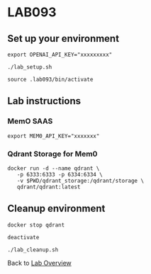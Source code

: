 # LAB093
## Set up your environment
```
export OPENAI_API_KEY="xxxxxxxxx"
```
```
./lab_setup.sh
```
```
source .lab093/bin/activate
```
## Lab instructions
### MemO SAAS
```
export MEM0_API_KEY="xxxxxxx"

```
### Qdrant Storage for Mem0
```
docker run -d --name qdrant \
   -p 6333:6333 -p 6334:6334 \
   -v $PWD/qdrant_storage:/qdrant/storage \
   qdrant/qdrant:latest
```


## Cleanup environment
```
docker stop qdrant
```
```
deactivate
```
```
./lab_cleanup.sh
```
Back to [Lab Overview](https://github.com/kubiosec-agentic/agentic-labs/blob/master/README.md#-lab-overview)
